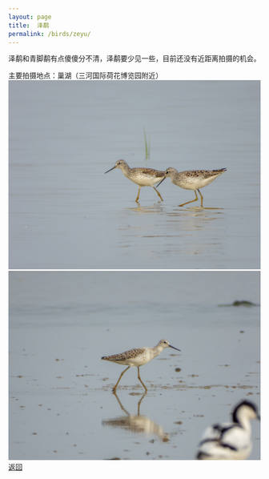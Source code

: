 ```yaml
---
layout: page
title: 	泽鹬
permalink: /birds/zeyu/
---
```

泽鹬和青脚鹬有点傻傻分不清，泽鹬要少见一些，目前还没有近距离拍摄的机会。

主要拍摄地点：巢湖（三河国际荷花博览园附近）
![](../picture/泽鹬/DSCN3045-NRW_DxO_DeepPRIMEXD.jpg)
![](../picture/泽鹬/DSCN3047-NRW_DxO_DeepPRIMEXD.jpg)
[返回](../../)
